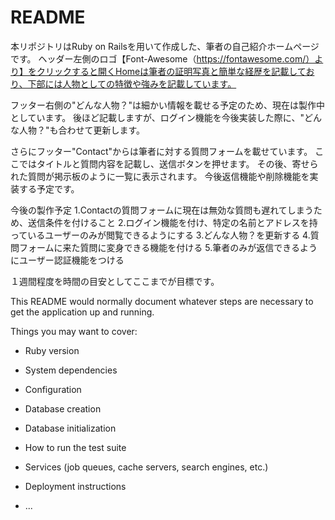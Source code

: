 # README

本リポジトリはRuby on Railsを用いて作成した、筆者の自己紹介ホームページです。
ヘッダー左側のロゴ【Font-Awesome（https://fontawesome.com/）より】をクリックすると開くHomeは筆者の証明写真と簡単な経歴を記載しており、下部には人物としての特徴や強みを記載しています。

フッター右側の"どんな人物？"は細かい情報を載せる予定のため、現在は製作中としています。
後ほど記載しますが、ログイン機能を今後実装した際に、"どんな人物？"も合わせて更新します。

さらにフッター"Contact"からは筆者に対する質問フォームを載せています。
ここではタイトルと質問内容を記載し、送信ボタンを押せます。
その後、寄せられた質問が掲示板のように一覧に表示されます。
今後返信機能や削除機能を実装する予定です。

今後の製作予定
1.Contactの質問フォームに現在は無効な質問も遅れてしまうため、送信条件を付けること
2.ログイン機能を付け、特定の名前とアドレスを持っているユーザーのみが閲覧できるようにする
3.どんな人物？を更新する
4.質問フォームに来た質問に変身できる機能を付ける
5.筆者のみが返信できるようにユーザー認証機能をつける

１週間程度を時間の目安としてここまでが目標です。


This README would normally document whatever steps are necessary to get the
application up and running.

Things you may want to cover:

* Ruby version

* System dependencies

* Configuration

* Database creation

* Database initialization

* How to run the test suite

* Services (job queues, cache servers, search engines, etc.)

* Deployment instructions

* ...
